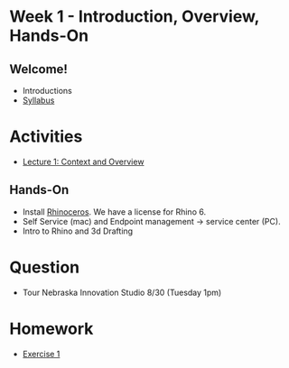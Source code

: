 # Week 1 - Introduction, Overview, Hands-On
## Welcome!
- Introductions
- [Syllabus](../README.md)

# Activities
- [Lecture 1: Context and Overview](https://docs.google.com/presentation/d/1DCGSlhTRlIW8Zk072gA7pbsKkxcdenTfkjYP-M6Sd0U/edit?usp=sharing)

## Hands-On
- Install [Rhinoceros](https://www.rhino3d.com/). We have a license for Rhino 6.
- Self Service (mac) and Endpoint management -> service center (PC).
- Intro to Rhino and 3d Drafting

# Question
- Tour Nebraska Innovation Studio 8/30 (Tuesday 1pm)

# Homework
- [Exercise 1](../exercises/ex1.md)
